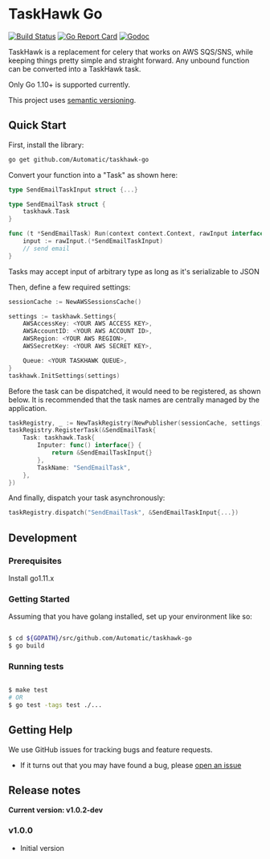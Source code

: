 # TaskHawk Go

[![Build Status](https://travis-ci.org/Automatic/taskhawk-go.svg?branch=master)](https://travis-ci.org/Automatic/taskhawk-go)
[![Go Report Card](https://goreportcard.com/badge/github.com/Automatic/taskhawk-go)](https://goreportcard.com/report/github.com/Automatic/taskhawk-go)
[![Godoc](https://godoc.org/github.com/Automatic/taskhawk-go?status.svg)](http://godoc.org/github.com/Automatic/taskhawk-go)

TaskHawk is a replacement for celery that works on AWS SQS/SNS, while
keeping things pretty simple and straight forward. Any unbound function
can be converted into a TaskHawk task.

Only Go 1.10+ is supported currently.

This project uses [semantic versioning](http://semver.org/).

## Quick Start

First, install the library:

```bash
go get github.com/Automatic/taskhawk-go
```

Convert your function into a "Task" as shown here:

```go
type SendEmailTaskInput struct {...}

type SendEmailTask struct {
    taskhawk.Task
}

func (t *SendEmailTask) Run(context context.Context, rawInput interface{}) error {
    input := rawInput.(*SendEmailTaskInput)
    // send email
}
```

Tasks may accept input of arbitrary type as long as it's serializable to JSON

Then, define a few required settings:

```go
sessionCache := NewAWSSessionsCache()

settings := taskhawk.Settings{
    AWSAccessKey: <YOUR AWS ACCESS KEY>,
    AWSAccountID: <YOUR AWS ACCOUNT ID>,
    AWSRegion: <YOUR AWS REGION>,
    AWSSecretKey: <YOUR AWS SECRET KEY>,

    Queue: <YOUR TASKHAWK QUEUE>,
}
taskhawk.InitSettings(settings)
```

Before the task can be dispatched, it would need to be registered, as shown below.
It is recommended that the task names are centrally managed by the application.

```go
taskRegistry, _ := NewTaskRegistry(NewPublisher(sessionCache, settings))
taskRegistry.RegisterTask(&SendEmailTask{
    Task: taskhawk.Task{
        Inputer: func() interface{} {
            return &SendEmailTaskInput{}
        },
        TaskName: "SendEmailTask",
    },
})
```

And finally, dispatch your task asynchronously:

```go
taskRegistry.dispatch("SendEmailTask", &SendEmailTaskInput{...})
```

## Development

### Prerequisites

Install go1.11.x

### Getting Started

Assuming that you have golang installed, set up your environment like so:

```bash

$ cd ${GOPATH}/src/github.com/Automatic/taskhawk-go
$ go build
```

### Running tests

```bash

$ make test  
# OR
$ go test -tags test ./...
```

## Getting Help

We use GitHub issues for tracking bugs and feature requests.

* If it turns out that you may have found a bug, please [open an issue](https://github.com/Automatic/taskhawk-go/issues/new>)

## Release notes

**Current version: v1.0.2-dev**

### v1.0.0

  - Initial version

